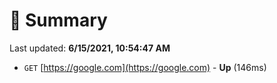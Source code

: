 # 📖 Summary
Last updated: **6/15/2021, 10:54:47 AM**

- `GET` [https://google.com](https://google.com) - **Up** (146ms)
